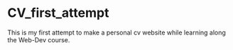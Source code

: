 # CV_first_attempt
This is my first attempt to make a personal cv website while learning along the Web-Dev course.
